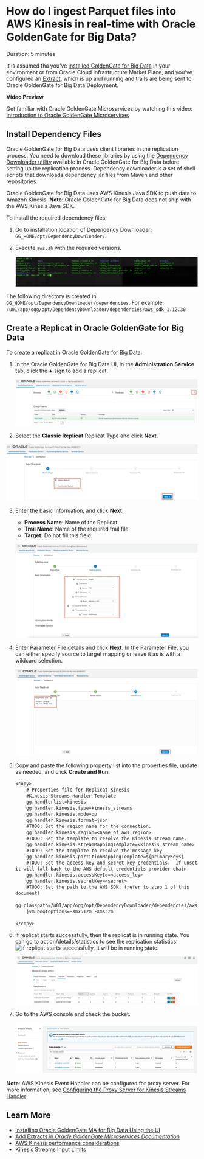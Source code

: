 # How do I ingest Parquet files into  AWS Kinesis in real-time with Oracle GoldenGate for Big Data?
Duration: 5 minutes

It is assumed tha you’ve [installed GoldenGate for Big Data](https://docs.oracle.com/en/middleware/goldengate/big-data/21.1/gadbd/installing-oracle-goldengate-microservices-big-data.html#GUID-3145D2E1-C257-4C5D-A472-0EFAB31B6237) in your environment or from Oracle Cloud Infrastructure Market Place, and you've configured an [Extract](https://docs.oracle.com/en/middleware/goldengate/core/21.3/coredoc/extract-add-extract.html), which is up and running and trails are being sent to Oracle GoldenGate for Big Data Deployment. 

**Video Preview**

Get familiar with Oracle GoldenGate Microservices by watching this video: [Introduction to Oracle GoldenGate Microservices](youtube:aekcNiAYC7k)

## Install Dependency Files 

Oracle GoldenGate for Big Data uses client libraries in the replication process. You need to download these libraries by using the [Dependency Downloader utility](https://doc.oracle.com/en/middleware/goldengate/big-data/21.1/gadbd/dependency-downloader.html#GUID-6252EAFA-D76A-4A83-BB16-41BCCCC46194) available in Oracle GoldenGate for Big Data before setting up the replication process. Dependency downloader is a set of shell scripts that downloads dependency jar files from Maven and other repositories. 

Oracle GoldenGate for Big Data uses AWS Kinesis Java SDK to push data to Amazon Kinesis.
**Note**: Oracle GoldenGate for Big Data does not ship with the AWS Kinesis Java SDK. 

To install the required dependency files:

1. Go to installation location of Dependency Downloader: ```GG_HOME/opt/DependencyDownloader/```. 
2. Execute ```aws.sh``` with the required versions. 

    ![Executing aws.sh](./images/aws-execute.png " ")

The following directory is created in ```GG_HOME/opt/DependencyDownloader/dependencies```.  For example: ```/u01/app/ogg/opt/DependencyDownloader/dependencies/aws_sdk_1.12.30```
   
## Create a Replicat in Oracle GoldenGate for Big Data
To create a replicat in Oracle GoldenGate for Big Data:

1. In the Oracle GoldenGate for Big Data UI, in the **Administration Service** tab, click the **+** sign to add a replicat. 
    
    ![Click + in the Administration Service tab.](./images/common-admin-service-plus.png " ")

2. Select the **Classic Replicat** Replicat Type and click **Next**.

![Select the Replicat Type and click Next.](./images/common-select-replicat-type.png " ")

3. Enter the basic information, and click **Next**:

    * **Process Name**: Name of the Replicat
    * **Trail Name**: Name of the required trail file
    * **Target**: Do not fill this field. 

    ![Enter the basic information, and click Next.](./images/basic-info-target-kinesis.png " ")
    
4. Enter Parameter File details and click **Next**. In the Parameter File, you can either specify source to target mapping or leave it as is with a wildcard selection. 

    ![Provide Parameter File details and click Next.](./images/common-parameter-files.png " ")

5. Copy and paste the following property list into the properties file, update as needed, and click **Create and Run**.

    ```  
    <copy>
        # Properties file for Replicat Kinesis
        #Kinesis Streams Handler Template
        gg.handlerlist=kinesis
        gg.handler.kinesis.type=kinesis_streams
        gg.handler.kinesis.mode=op
        gg.handler.kinesis.format=json
        #TODO: Set the region name for the connection.
        gg.handler.kinesis.region=<name_of_aws_region>
        #TODO: Set the template to resolve the Kinesis stream name.
        gg.handler.kinesis.streamMappingTemplate=<kinesis_stream_name>
        #TODO: Set the template to resolve the message key
        gg.handler.kinesis.partitionMappingTemplate=${primaryKeys}
        #TODO: Set the access key and secret key credentials.  If unset it will fall back to the AWS default credentials provider chain.
        gg.handler.kinesis.accessKeyId=<access_ley>
        gg.handler.kinesis.secretKey=<secret>
        #TODO: Set the path to the AWS SDK. (refer to step 1 of this document)
        gg.classpath=/u01/app/ogg/opt/DependencyDownloader/dependencies/aws_sdk_1.12.30/*
        jvm.bootoptions=-Xmx512m -Xms32m  

    </copy>
    ```   
6. If replicat starts successfully, then the replicat is in running state. You can go to action/details/statistics to see the replication statistics: 
    ![ If replicat starts successfully, it will be in running state.](./images/kinesis-replication-status.png " ")

    ![ If replicat starts successfully, it will be in running state.](./images/kinesis-replication-statistics.png " ")

7. Go to the AWS console and check the bucket. 

    ![S3 Bucket](./images/kinesis-aws-console.png " ")
    
**Note**: AWS Kinesis Event Handler can be configured for proxy server. For more information, see [Configuring the Proxy Server for Kinesis Streams Handler](https://docs.oracle.com/en/middleware/goldengate/big-data/21.1/gadbd/using-kinesis-handler.html#GUID-53289E28-F09A-4D51-83AE-B1A65963538E). 


## Learn More

* [Installing Oracle GoldenGate MA for Big Data Using the UI](https://docs.oracle.com/en/middleware/goldengate/big-data/21.1/gadbd/installing-oracle-goldengate-microservices-big-data.html#GUID-3145D2E1-C257-4C5D-A472-0EFAB31B6237)
* [Add Extracts in *Oracle GoldenGate Microservices Documentation*](https://docs.oracle.com/en/middleware/goldengate/core/21.3/coredoc/extract-add-extract.html)
* [AWS Kinesis performance considerations](https://docs.oracle.com/en/middleware/goldengate/big-data/21.1/gadbd/using-kinesis-handler.html#GUID-152F3692-ECBD-43F0-BD70-8B5E5448AA1A)
* [Kinesis Streams Input Limits](https://docs.oracle.com/en/middleware/goldengate/big-data/21.1/gadbd/using-kinesis-handler.html#GUID-3C114CC8-FC53-4935-8FE9-CD662EC0EDA4)
